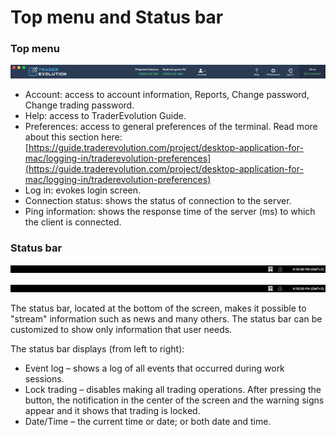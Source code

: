 # Top menu and Status bar

### Top menu

![](../../.gitbook/assets/top-menu.png)

*  Account: access to account information, Reports, Change password, Change trading password.
* Help: access to TraderEvolution Guide. 
* Preferences: access to general preferences of the terminal. Read more about this section here: [https://guide.traderevolution.com/project/desktop-application-for-mac/logging-in/traderevolution-preferences](https://guide.traderevolution.com/project/desktop-application-for-mac/logging-in/traderevolution-preferences)
*  Log in: evokes login screen.
* Connection status: shows the status of connection to the server. 
* Ping information: shows the response time of the server \(ms\) to which the client is connected.

### **Status bar**

![](../../.gitbook/assets/status-bar%20%281%29.png)

![](../../.gitbook/assets/status-bar-small.png)

The status bar, located at the bottom of the screen, makes it possible to "stream" information such as news and many others. The status bar can be customized to show only information that user needs.


The status bar displays \(from left to right\):

* Event log – shows a log of all events that occurred during work sessions.
* Lock trading – disables making all trading operations. After pressing the button, the notification in the center of the screen and the warning signs appear and it shows that trading is locked.
* Date/Time – the current time or date; or both date and time.

 

